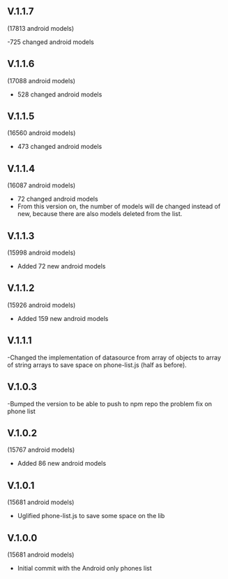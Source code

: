 V.1.1.7
-------
(17813 android models)

-725 changed android models

V.1.1.6
-------
(17088 android models)

- 528 changed android models

V.1.1.5
-------
(16560 android models)

- 473 changed android models

V.1.1.4
-------
(16087 android models)

- 72 changed android models
- From this version on, the number of models will de changed instead of new, because there are also models deleted from the list.

V.1.1.3
-------
(15998 android models)

- Added 72 new android models

V.1.1.2
-------
(15926 android models)

- Added 159 new android models

V.1.1.1
-------

-Changed the implementation of datasource from array of objects to array of string arrays to save space on phone-list.js (half as before).

V.1.0.3
-------

-Bumped the version to be able to push to npm repo the problem fix on phone list

V.1.0.2
-------
(15767 android models)

- Added 86 new android models

V.1.0.1
-------
(15681 android models)

- Uglified phone-list.js to save some space on the lib

V.1.0.0
-------
(15681 android models)

- Initial commit with the Android only phones list